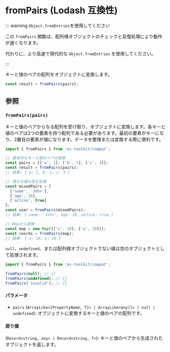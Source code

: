 # fromPairs (Lodash 互換性)

::: warning `Object.fromEntries`を使用してください

この `fromPairs` 関数は、配列様オブジェクトのチェックと反復処理により動作が遅くなります。

代わりに、より高速で現代的な `Object.fromEntries` を使用してください。

:::

キーと値のペアの配列をオブジェクトに変換します。

```typescript
const result = fromPairs(pairs);
```

## 参照

### `fromPairs(pairs)`

キーと値のペアからなる配列を受け取り、オブジェクトに変換します。各キーと値のペアは2つの要素を持つ配列である必要があります。最初の要素がキーになり、2番目の要素が値になります。データを整理または変換する際に便利です。

```typescript
import { fromPairs } from 'es-toolkit/compat';

// 基本的なキーと値のペアの変換
const pairs = [['a', 1], ['b', 2], ['c', 3]];
const result = fromPairs(pairs);
// 結果: { a: 1, b: 2, c: 3 }

// 様々な値の型を処理
const mixedPairs = [
  ['name', 'John'],
  ['age', 30],
  ['active', true]
];
const user = fromPairs(mixedPairs);
// 結果: { name: 'John', age: 30, active: true }

// Mapから変換
const map = new Map([['x', 10], ['y', 20]]);
const coords = fromPairs(map);
// 結果: { x: 10, y: 20 }
```

`null`、`undefined`、または配列様オブジェクトでない値は空のオブジェクトとして処理されます。

```typescript
import { fromPairs } from 'es-toolkit/compat';

fromPairs(null); // {}
fromPairs(undefined); // {}
fromPairs('invalid'); // {}
```

#### パラメータ

- `pairs` (`ArrayLike<[PropertyName, T]> | ArrayLike<any[]> | null | undefined`): オブジェクトに変換するキーと値のペアの配列です。

#### 戻り値

(`Record<string, any> | Record<string, T>`): キーと値のペアから生成されたオブジェクトを返します。
